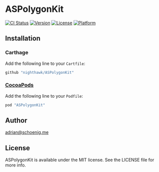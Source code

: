 # ASPolygonKit

[![CI Status](http://img.shields.io/travis/nighthawk/ASPolygonKit.svg?style=flat)](https://travis-ci.org/nighthawk/ASPolygonKit)
[![Version](https://img.shields.io/cocoapods/v/ASPolygonKit.svg?style=flat)](http://cocoapods.org/pods/ASPolygonKit)
[![License](https://img.shields.io/cocoapods/l/ASPolygonKit.svg?style=flat)](http://cocoapods.org/pods/ASPolygonKit)
[![Platform](https://img.shields.io/cocoapods/p/ASPolygonKit.svg?style=flat)](http://cocoapods.org/pods/ASPolygonKit)

## Installation

### Carthage

Add the following line to your `Cartfile`:

```ruby
github "nighthawk/ASPolygonKit"
```

### [CocoaPods](http://cocoapods.org)

Add the following line to your `Podfile`:

```ruby
pod "ASPolygonKit"
```

## Author

adrian@schoenig.me

## License

ASPolygonKit is available under the MIT license. See the LICENSE file for more info.
